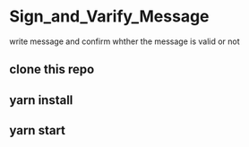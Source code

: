 # Sign_and_Varify_Message

write message and confirm whther the message is valid or not

## clone this repo 

## yarn install

## yarn start
